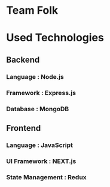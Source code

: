 # Team Folk


# Used Technologies

 ## Backend

 ### Language : Node.js
 ### Framework : Express.js
 ### Database : MongoDB

## Frontend
 ### Language : JavaScript
 ### UI Framework : NEXT.js
 ### State Management : Redux
